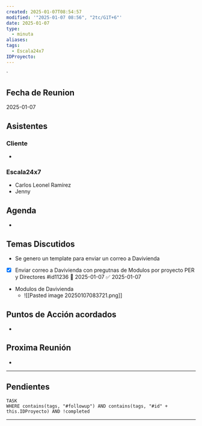 ```yaml
---
created: 2025-01-07T08:54:57
modified: '"2025-01-07 08:56", "2tc/G1T+6"'
date: 2025-01-07
type:
  - minuta
aliases: 
tags:
  - Escala24x7
IDProyecto: 
---
```


`


## Fecha de Reunion
2025-01-07

## Asistentes

### Cliente
* 
### Escala24x7
- Carlos Leonel Ramírez
-  Jenny

## Agenda
* 
## Temas Discutidos
*  Se genero un template para enviar un correo a Davivienda 
* [x] Enviar correo a Davivienda con pregutnas de Modulos por proyecto PER y Directores #id11236 📅 2025-01-07 ✅ 2025-01-07

* Modulos de Davivienda
	- ![[Pasted image 20250107083721.png]]
	

## Puntos de Acción acordados
- 

## Proxima Reunión
*   

--- 
## Pendientes

```dataview
TASK
WHERE contains(tags, "#followup") AND contains(tags, "#id" + this.IDProyecto) AND !completed
```

---


